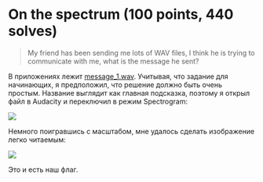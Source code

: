 # On the spectrum (100 points, 440 solves)

> My friend has been sending me lots of WAV files, I think he is trying to communicate with me, what is the message he 
> sent?

В приложениях лежит [message_1.wav](./message_1.wav). Учитывая, что задание для начинающих, я предположил, что решение
должно быть очень простым. Название выглядит как главная подсказка, поэтому я открыл файл в Audacity и переключил в 
режим Spectrogram:

![](https://i.imgur.com/lXSYIcv.png)

Немного поигравшись с масштабом, мне удалось сделать изображение легко читаемым:

![](https://i.imgur.com/SZtluvm.png)

Это и есть наш флаг.
